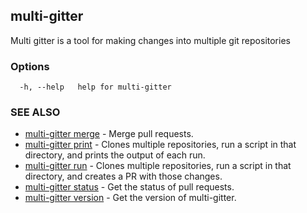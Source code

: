 ## multi-gitter

Multi gitter is a tool for making changes into multiple git repositories

### Options

```
  -h, --help   help for multi-gitter
```

### SEE ALSO

* [multi-gitter merge](multi-gitter_merge.md)	 - Merge pull requests.
* [multi-gitter print](multi-gitter_print.md)	 - Clones multiple repositories, run a script in that directory, and prints the output of each run.
* [multi-gitter run](multi-gitter_run.md)	 - Clones multiple repositories, run a script in that directory, and creates a PR with those changes.
* [multi-gitter status](multi-gitter_status.md)	 - Get the status of pull requests.
* [multi-gitter version](multi-gitter_version.md)	 - Get the version of multi-gitter.

